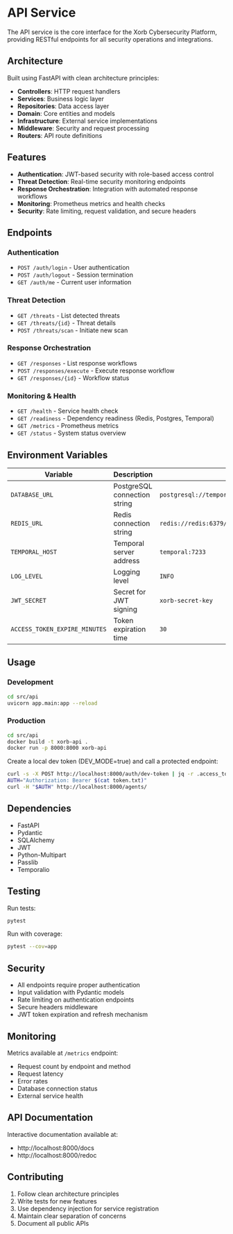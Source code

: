 # API Service

The API service is the core interface for the Xorb Cybersecurity Platform, providing RESTful endpoints for all security operations and integrations.

## Architecture

Built using FastAPI with clean architecture principles:
- **Controllers**: HTTP request handlers
- **Services**: Business logic layer
- **Repositories**: Data access layer
- **Domain**: Core entities and models
- **Infrastructure**: External service implementations
- **Middleware**: Security and request processing
- **Routers**: API route definitions

## Features

- **Authentication**: JWT-based security with role-based access control
- **Threat Detection**: Real-time security monitoring endpoints
- **Response Orchestration**: Integration with automated response workflows
- **Monitoring**: Prometheus metrics and health checks
- **Security**: Rate limiting, request validation, and secure headers

## Endpoints

### Authentication
- `POST /auth/login` - User authentication
- `POST /auth/logout` - Session termination
- `GET /auth/me` - Current user information

### Threat Detection
- `GET /threats` - List detected threats
- `GET /threats/{id}` - Threat details
- `POST /threats/scan` - Initiate new scan

### Response Orchestration
- `GET /responses` - List response workflows
- `POST /responses/execute` - Execute response workflow
- `GET /responses/{id}` - Workflow status

### Monitoring & Health
- `GET /health` - Service health check
- `GET /readiness` - Dependency readiness (Redis, Postgres, Temporal)
- `GET /metrics` - Prometheus metrics
- `GET /status` - System status overview

## Environment Variables

| Variable | Description | Default |
|---------|-------------|---------|
| `DATABASE_URL` | PostgreSQL connection string | `postgresql://temporal:temporal@postgres:5432/temporal` |
| `REDIS_URL` | Redis connection string | `redis://redis:6379/0` |
| `TEMPORAL_HOST` | Temporal server address | `temporal:7233` |
| `LOG_LEVEL` | Logging level | `INFO` |
| `JWT_SECRET` | Secret for JWT signing | `xorb-secret-key` |
| `ACCESS_TOKEN_EXPIRE_MINUTES` | Token expiration time | `30` |

## Usage

### Development
```bash
cd src/api
uvicorn app.main:app --reload
```

### Production
```bash
cd src/api
docker build -t xorb-api .
docker run -p 8000:8000 xorb-api
```

Create a local dev token (DEV_MODE=true) and call a protected endpoint:
```bash
curl -s -X POST http://localhost:8000/auth/dev-token | jq -r .access_token > token.txt
AUTH="Authorization: Bearer $(cat token.txt)"
curl -H "$AUTH" http://localhost:8000/agents/
```

## Dependencies

- FastAPI
- Pydantic
- SQLAlchemy
- JWT
- Python-Multipart
- Passlib
- Temporalio

## Testing

Run tests:
```bash
pytest
```

Run with coverage:
```bash
pytest --cov=app
```

## Security

- All endpoints require proper authentication
- Input validation with Pydantic models
- Rate limiting on authentication endpoints
- Secure headers middleware
- JWT token expiration and refresh mechanism

## Monitoring

Metrics available at `/metrics` endpoint:
- Request count by endpoint and method
- Request latency
- Error rates
- Database connection status
- External service health

## API Documentation

Interactive documentation available at:
- http://localhost:8000/docs
- http://localhost:8000/redoc

## Contributing

1. Follow clean architecture principles
2. Write tests for new features
3. Use dependency injection for service registration
4. Maintain clear separation of concerns
5. Document all public APIs
